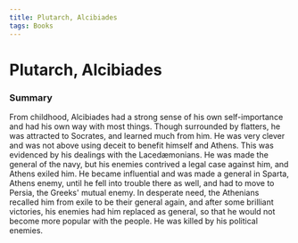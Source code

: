 ```yaml
---
title: Plutarch, Alcibiades
tags: Books
---
```


# Plutarch, Alcibiades
### Summary
From childhood, Alcibiades had a strong sense of his own self-importance and had his own way with most things. Though surrounded by flatters, he was attracted to Socrates, and learned much from him. He was very clever and was not above using deceit to benefit himself and Athens. This was evidenced by his dealings with the Lacedæmonians. He was made the general of the navy, but his enemies contrived a legal case against him, and Athens exiled him. He became influential and was made a general in Sparta, Athens enemy, until he fell into trouble there as well, and had to move to Persia, the Greeks' mutual enemy. In desperate need, the Athenians recalled him from exile to be their general again, and after some brilliant victories, his enemies had him replaced as general, so that he would not become more popular with the people. He was killed by his political enemies.

